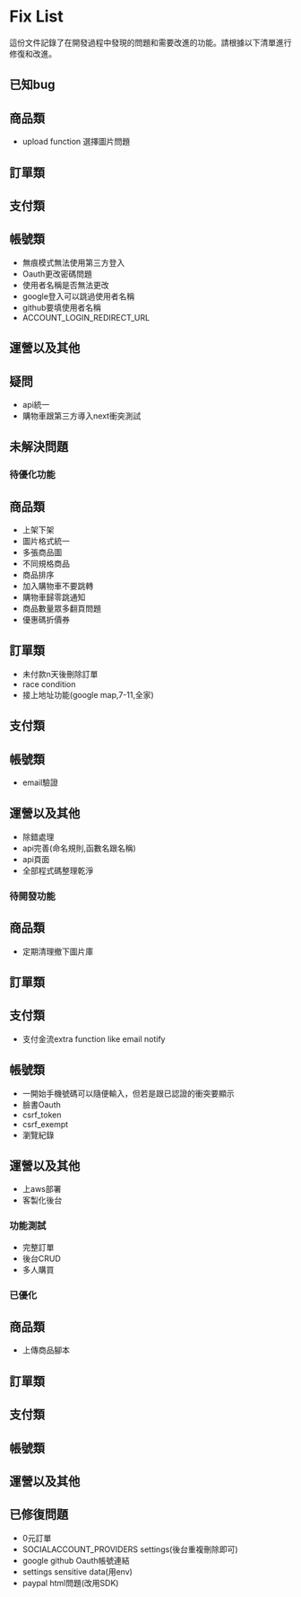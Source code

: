 # Fix List

這份文件記錄了在開發過程中發現的問題和需要改進的功能。請根據以下清單進行修復和改進。

## 已知bug
   ## 商品類
   - upload function 選擇圖片問題
   ## 訂單類

   ## 支付類

   ## 帳號類
   - 無痕模式無法使用第三方登入
   - Oauth更改密碼問題
   - 使用者名稱是否無法更改
   - google登入可以跳過使用者名稱
   - github要填使用者名稱
   - ACCOUNT_LOGIN_REDIRECT_URL
   ## 運營以及其他

## 疑問
   - api統一
   - 購物車跟第三方導入next衝突測試

## 未解決問題

### 待優化功能
   ## 商品類
   - 上架下架
   - 圖片格式統一
   - 多張商品圖
   - 不同規格商品
   - 商品排序
   - 加入購物車不要跳轉
   - 購物車歸零跳通知
   - 商品數量眾多翻頁問題
   - 優惠碼折價券
   ## 訂單類
   - 未付款n天後刪除訂單
   - race condition
   - 接上地址功能(google map,7-11,全家)
   ## 支付類

   ## 帳號類
   - email驗證
   ## 運營以及其他
   - 除錯處理
   - api完善(命名規則,函數名跟名稱)
   - api頁面
   - 全部程式碼整理乾淨

### 待開發功能
   ## 商品類
   - 定期清理撤下圖片庫

   ## 訂單類

   ## 支付類
   - 支付金流extra function like email notify
   ## 帳號類
   - 一開始手機號碼可以隨便輸入，但若是跟已認證的衝突要顯示
   - 臉書Oauth
   - csrf_token
   - csrf_exempt
   - 瀏覽紀錄
   ## 運營以及其他
   - 上aws部署
   - 客製化後台

### 功能測試
   - 完整訂單
   - 後台CRUD
   - 多人購買

### 已優化
   ## 商品類
   - 上傳商品腳本
   ## 訂單類

   ## 支付類

   ## 帳號類

   ## 運營以及其他

## 已修復問題
   - 0元訂單
   - SOCIALACCOUNT_PROVIDERS settings(後台重複刪除即可)
   - google github Oauth帳號連結
   - settings sensitive data(用env)
   - paypal html問題(改用SDK)